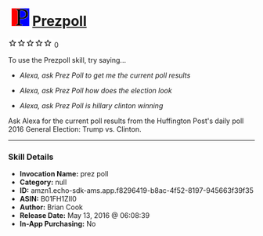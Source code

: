 # &nbsp;<img src="skill_icon" alt="Prezpoll icon" width="36"> [Prezpoll](http://alexa.amazon.com/#skills/amzn1.echo-sdk-ams.app.f8296419-b8ac-4f52-8197-945663f39f35)
![0 stars](../../images/ic_star_border_black_18dp_1x.png)![0 stars](../../images/ic_star_border_black_18dp_1x.png)![0 stars](../../images/ic_star_border_black_18dp_1x.png)![0 stars](../../images/ic_star_border_black_18dp_1x.png)![0 stars](../../images/ic_star_border_black_18dp_1x.png) 0

To use the Prezpoll skill, try saying...

* *Alexa, ask Prez Poll to get me the current poll results*

* *Alexa, ask Prez Poll how does the election look*

* *Alexa, ask Prez Poll is hillary clinton winning*

Ask Alexa for the current poll results from the Huffington Post's daily poll 2016 General Election: Trump vs. Clinton.

***

### Skill Details

* **Invocation Name:** prez poll
* **Category:** null
* **ID:** amzn1.echo-sdk-ams.app.f8296419-b8ac-4f52-8197-945663f39f35
* **ASIN:** B01FH1ZII0
* **Author:** Brian Cook
* **Release Date:** May 13, 2016 @ 06:08:39
* **In-App Purchasing:** No

